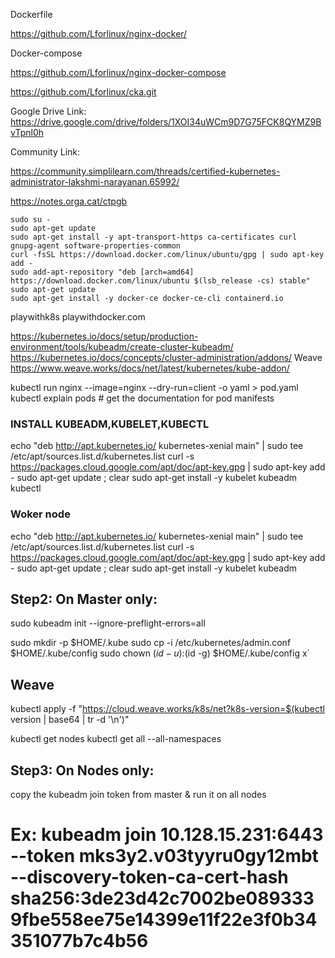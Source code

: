 


Dockerfile

https://github.com/Lforlinux/nginx-docker/

Docker-compose

https://github.com/Lforlinux/nginx-docker-compose



https://github.com/Lforlinux/cka.git



Google Drive Link:
https://drive.google.com/drive/folders/1XOI34uWCm9D7G75FCK8QYMZ9BvTpnl0h



Community Link:

https://community.simplilearn.com/threads/certified-kubernetes-administrator-lakshmi-narayanan.65992/

https://notes.orga.cat/ctpgb


```
sudo su -
sudo apt-get update
sudo apt-get install -y apt-transport-https ca-certificates curl gnupg-agent software-properties-common
curl -fsSL https://download.docker.com/linux/ubuntu/gpg | sudo apt-key add -
sudo add-apt-repository "deb [arch=amd64] https://download.docker.com/linux/ubuntu $(lsb_release -cs) stable"
sudo apt-get update
sudo apt-get install -y docker-ce docker-ce-cli containerd.io
```

playwithk8s 
playwithdocker.com 

https://kubernetes.io/docs/setup/production-environment/tools/kubeadm/create-cluster-kubeadm/
https://kubernetes.io/docs/concepts/cluster-administration/addons/
Weave
https://www.weave.works/docs/net/latest/kubernetes/kube-addon/



kubectl run nginx --image=nginx --dry-run=client -o yaml > pod.yaml
kubectl explain pods                           # get the documentation for pod manifests



### INSTALL KUBEADM,KUBELET,KUBECTL

echo "deb http://apt.kubernetes.io/ kubernetes-xenial main" | sudo tee /etc/apt/sources.list.d/kubernetes.list
curl -s https://packages.cloud.google.com/apt/doc/apt-key.gpg | sudo apt-key add -
sudo apt-get update ; clear
sudo apt-get install -y kubelet kubeadm kubectl


### Woker node 

echo "deb http://apt.kubernetes.io/ kubernetes-xenial main" | sudo tee /etc/apt/sources.list.d/kubernetes.list
curl -s https://packages.cloud.google.com/apt/doc/apt-key.gpg | sudo apt-key add -
sudo apt-get update ; clear
sudo apt-get install -y kubelet kubeadm 

Step2: On Master only:
--------------------------------------

sudo kubeadm init --ignore-preflight-errors=all

sudo mkdir -p $HOME/.kube
sudo cp -i /etc/kubernetes/admin.conf $HOME/.kube/config
sudo chown $(id -u):$(id -g) $HOME/.kube/config
x`
## Weave
kubectl apply -f "https://cloud.weave.works/k8s/net?k8s-version=$(kubectl version | base64 | tr -d '\n')" 

kubectl get nodes
kubectl get all --all-namespaces


Step3: On Nodes only:
--------------------------


copy the kubeadm join token from master & run it on all nodes
      
Ex: kubeadm join 10.128.15.231:6443 --token mks3y2.v03tyyru0gy12mbt \
       --discovery-token-ca-cert-hash sha256:3de23d42c7002be0893339fbe558ee75e14399e11f22e3f0b34351077b7c4b56
========================================================================================

